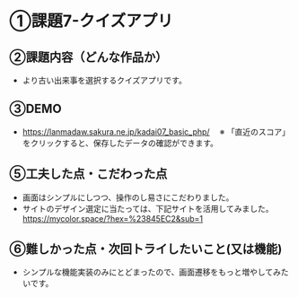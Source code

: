 # ①課題7-クイズアプリ

## ②課題内容（どんな作品か）
- より古い出来事を選択するクイズアプリです。

## ③DEMO
- https://lanmadaw.sakura.ne.jp/kadai07_basic_php/
　※ 「直近のスコア」をクリックすると、保存したデータの確認ができます。

## ⑤工夫した点・こだわった点

- 画面はシンプルにしつつ、操作のし易さにこだわりました。
- サイトのデザイン選定に当たっては、下記サイトを活用してみました。
  https://mycolor.space/?hex=%23845EC2&sub=1

## ⑥難しかった点・次回トライしたいこと(又は機能)

- シンプルな機能実装のみにとどまったので、画面遷移をもっと増やしてみたいです。
